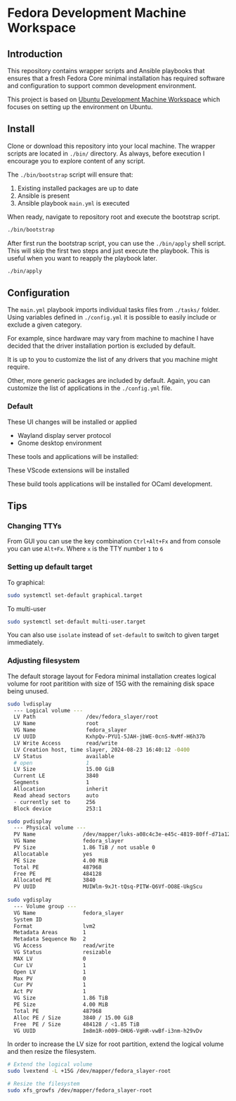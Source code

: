 # Fedora Development Machine Workspace

## Introduction

This repository contains wrapper scripts and Ansible playbooks that ensures that a fresh Fedora Core minimal installation has required software and configuration to support common development environment.

This project is based on [Ubuntu Development Machine Workspace](https://github.com/maroskukan/workspace-ubuntu) which focuses on setting up the environment on Ubuntu.


## Install

Clone or download this repository into your local machine. The wrapper scripts are located in `./bin/` directory. As always, before execution I encourage you to explore content of any script.

The `./bin/bootstrap` script will ensure that:

1. Existing installed packages are up to date
2. Ansible is present
3. Ansible playbook `main.yml` is executed

When ready, navigate to repository root and execute the bootstrap script.

```bash
./bin/bootstrap
```

After first run the bootstrap script, you can use the `./bin/apply` shell script. This will skip the first two steps and just execute the playbook. This is useful when you want to reapply the playbook later.

```bash
./bin/apply
```


## Configuration

The `main.yml` playbook imports individual tasks files from `./tasks/` folder. Using variables defined in `./config.yml` it is possible to easily include or exclude a given category.

For example, since hardware may vary from machine to machine I have decided that the driver installation portion is excluded by default.

It is up to you to customize the list of any drivers that you machine might require.

Other, more generic packages are included by default. Again, you can customize the list of applications in the `./config.yml` file.
 
### Default

These UI changes will be installed or applied
- Wayland display server protocol
- Gnome desktop environment

These tools and applications will be installed:

These VScode extensions will be installed

These build tools applications will be installed for OCaml development.

## Tips

### Changing TTYs

From GUI you can use the key combination `Ctrl+Alt+Fx` and from console you can use `Alt+Fx`. Where `x` is the TTY number `1` to `6`

### Setting up default target

To graphical:

```bash
sudo systemctl set-default graphical.target
```

To multi-user

```bash
sudo systemctl set-default multi-user.target
```

You can also use `isolate` instead of `set-default` to switch to given target immediately.

### Adjusting filesystem

The default storage layout for Fedora minimal installation creates logical volume for root paritition with size of 15G with the remaining disk space being unused.

```bash
sudo lvdisplay
  --- Logical volume ---
  LV Path                /dev/fedora_slayer/root
  LV Name                root
  VG Name                fedora_slayer
  LV UUID                KxhpQv-PYU1-5JAH-jbWE-0cnS-NvMf-H6h37b
  LV Write Access        read/write
  LV Creation host, time slayer, 2024-08-23 16:40:12 -0400
  LV Status              available
  # open                 1
  LV Size                15.00 GiB
  Current LE             3840
  Segments               1
  Allocation             inherit
  Read ahead sectors     auto
  - currently set to     256
  Block device           253:1

sudo pvdisplay
  --- Physical volume ---
  PV Name               /dev/mapper/luks-a08c4c3e-e45c-4819-80ff-d71a124e8a17
  VG Name               fedora_slayer
  PV Size               1.86 TiB / not usable 0   
  Allocatable           yes 
  PE Size               4.00 MiB
  Total PE              487968
  Free PE               484128
  Allocated PE          3840
  PV UUID               MUIWlm-9xJt-tQsq-PITW-Q6Vf-OO8E-UkgScu
   
sudo vgdisplay
  --- Volume group ---
  VG Name               fedora_slayer
  System ID             
  Format                lvm2
  Metadata Areas        1
  Metadata Sequence No  2
  VG Access             read/write
  VG Status             resizable
  MAX LV                0
  Cur LV                1
  Open LV               1
  Max PV                0
  Cur PV                1
  Act PV                1
  VG Size               1.86 TiB
  PE Size               4.00 MiB
  Total PE              487968
  Alloc PE / Size       3840 / 15.00 GiB
  Free  PE / Size       484128 / <1.85 TiB
  VG UUID               Im8m1R-n009-OHU6-VgHR-vwBf-i3nm-h29vDv
```

In order to increase the LV size for root partition, extend the logical volume and then resize the filesystem.

```bash
# Extend the logical volume
sudo lvextend -L +15G /dev/mapper/fedora_slayer-root

# Resize the filesystem
sudo xfs_growfs /dev/mapper/fedora_slayer-root
```
